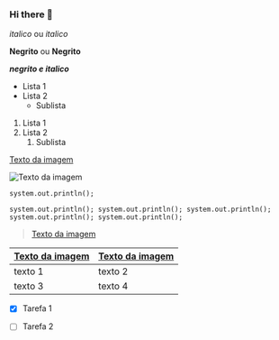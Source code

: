 ### Hi there 👋

<!-- Cabeçalhos -->


*italico* ou _italico_

**Negrito** ou __Negrito__

___negrito e italico___

- Lista 1
- Lista 2
  - Sublista 

1. Lista 1
2. Lista 2
   1. Sublista

[Texto da imagem](https://i1.sndcdn.com/artworks-AV3yT135aFYucjX4-O771hA-t1080x1080.jpg)

![Texto da imagem](https://i1.sndcdn.com/artworks-AV3yT135aFYucjX4-O771hA-t1080x1080.jpg)

`system.out.println();`

```system.out.println(); system.out.println(); system.out.println(); system.out.println(); system.out.println(); ```


> [Texto da imagem](https://i1.sndcdn.com/artworks-AV3yT135aFYucjX4-O771hA-t1080x1080.jpg)

| [Texto da imagem](https://i1.sndcdn.com/artworks-AV3yT135aFYucjX4-O771hA-t1080x1080.jpg) | [Texto da imagem](https://i1.sndcdn.com/artworks-AV3yT135aFYucjX4-O771hA-t1080x1080.jpg) |
| ----------- | ----------- |
| texto 1     | texto 2     |
| texto 3     | texto 4     |
 
 - [X] Tarefa 1
 - [ ] Tarefa 2


<!--
**Ynohtna98/Ynohtna98** is a ✨ _special_ ✨ repository because its `README.md` (this file) appears on your GitHub profile.

Here are some ideas to get you started:

- 🔭 I’m currently working on ...
- 🌱 I’m currently learning ...
- 👯 I’m looking to collaborate on ...
- 🤔 I’m looking for help with ...
- 💬 Ask me about ...
- 📫 How to reach me: ...
- 😄 Pronouns: ...
- ⚡ Fun fact: ...
-->
